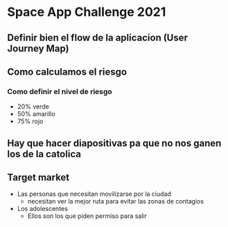 # Space App Challenge 2021

## Definir bien el flow de la aplicacion (User Journey Map)

## Como calculamos el riesgo

### Como definir el nivel de riesgo

- 20% verde
- 50% amarillo
- 75% rojo

## Hay que hacer diapositivas pa que no nos ganen los de la catolica

## Target market

- Las personas que necesitan movilizarse por la ciudad
  + necesitan ver la mejor ruta para evitar las zonas de contagios
- Los adolescentes
  + Ellos son los que piden permiso para salir 